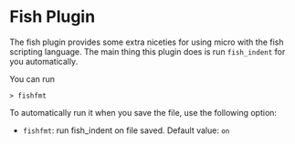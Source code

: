 # Fish Plugin

The fish plugin provides some extra niceties for using micro with
the fish scripting language. The main thing this plugin does is
run `fish_indent` for you automatically.

You can run

```
> fishfmt
```

To automatically run it when you save the file, use the following
option:

* `fishfmt`: run fish_indent on file saved. Default value: `on`
